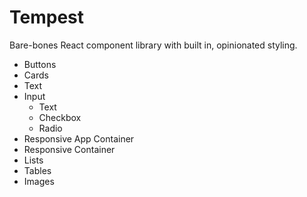 # Tempest

Bare-bones React component library with built in, opinionated styling.

- Buttons
- Cards
- Text
- Input
  - Text
  - Checkbox
  - Radio
- Responsive App Container
- Responsive Container
- Lists
- Tables
- Images
